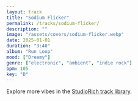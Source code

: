 ```yaml
---
layout: track
title: "Sodium Flicker"
permalink: /tracks/sodium-flicker/
description: ""
image: "/assets/covers/sodium-flicker.webp"
date: 2025-01-01
duration: "3:40"
album: "Run Loop"
mood: ["Dreamy"]
genre: ["electronic", "ambient", "indie rock"]
bpm: 105
key: "D"
---
```


Explore more vibes in the [StudioRich track library](/tracks/).
